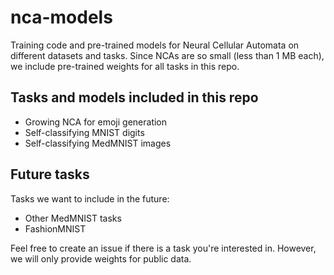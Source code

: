 # nca-models

Training code and pre-trained models for Neural Cellular Automata on different datasets and tasks.
Since NCAs are so small (less than 1 MB each), we include pre-trained weights for all tasks in this repo.


## Tasks and models included in this repo

  * Growing NCA for emoji generation
  * Self-classifying MNIST digits
  * Self-classifying MedMNIST images


## Future tasks

Tasks we want to include in the future:

  * Other MedMNIST tasks
  * FashionMNIST

Feel free to create an issue if there is a task you're interested in.
However, we will only provide weights for public data.
